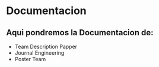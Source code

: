 # Documentacion

## Aqui pondremos la Documentacion de: 
* Team Description Papper
* Journal Engineering
* Poster Team